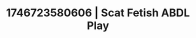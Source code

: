 ---
categories:
- Natural curves
- Passionate kisses
- AI-generated
- Gender-fluid lovers
- Artistic nudes
- Lip gloss fantasy
- ASMR
- Cosplay
image: /assets/images/1746723580606.jpg
layout: post
seo:
  description: Featured content with high-quality Scat Fetish, ABDL Play. HD images
    available.
  keywords: Scat Fetish, ABDL Play
  og_image: /assets/images/1746723580606.jpg
  schema_type: VisualArtwork
tags:
- '#1746723580606'
- Scat Fetish
- ABDL Play
title: 1746723580606 | Scat Fetish ABDL Play
---